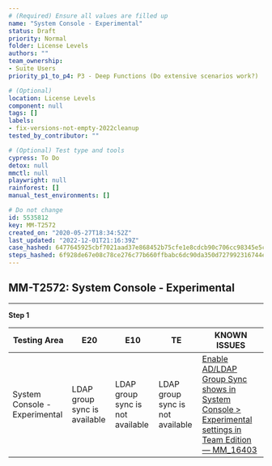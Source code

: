 ```yaml
---
# (Required) Ensure all values are filled up
name: "System Console - Experimental"
status: Draft
priority: Normal
folder: License Levels
authors: ""
team_ownership: 
- Suite Users
priority_p1_to_p4: P3 - Deep Functions (Do extensive scenarios work?)

# (Optional)
location: License Levels
component: null
tags: []
labels: 
- fix-versions-not-empty-2022cleanup
tested_by_contributor: ""

# (Optional) Test type and tools
cypress: To Do
detox: null
mmctl: null
playwright: null
rainforest: []
manual_test_environments: []

# Do not change
id: 5535812
key: MM-T2572
created_on: "2020-05-27T18:34:52Z"
last_updated: "2022-12-01T21:16:39Z"
case_hashed: 6477645925cbf7021aad37e868452b75cfe1e8cdcb90c706cc98345e5cddfeb03e3a4a1757f54b1387b51deb8b9df879
steps_hashed: 6f928de67e08c78ce276c77b660ffbabc6dc90da350d727992316744e5a4aeab64f5e0946327c4c4002dc9f569ef5e78
---
```


<!-- (Auto-generated) Based on frontmatter's "key" and "name" -->

## MM-T2572: System Console - Experimental

---

**Step 1**

| Testing Area                  | E20                          | E10                              | TE                               | KNOWN ISSUES                                                                                                                                              |
| ----------------------------- | ---------------------------- | -------------------------------- | -------------------------------- | --------------------------------------------------------------------------------------------------------------------------------------------------------- |
| System Console - Experimental | LDAP group sync is available | LDAP group sync is not available | LDAP group sync is not available | [Enable AD/LDAP Group Sync shows in System Console > Experimental settings in Team Edition — MM\_16403](https://mattermost.atlassian.net/browse/MM-16403) |
